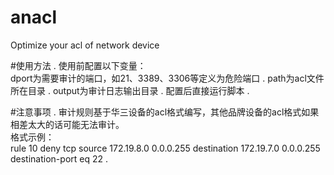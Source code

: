 # anacl
 Optimize your acl of network device


#使用方法 . 
使用前配置以下变量：  
dport为需要审计的端口，如21、3389、3306等定义为危险端口 . 
path为acl文件所在目录 . 
output为审计日志输出目录 . 
配置后直接运行脚本 . 

#注意事项 . 
审计规则基于华三设备的acl格式编写，其他品牌设备的acl格式如果相差太大的话可能无法审计。  
格式示例：  
rule 10 deny tcp source 172.19.8.0 0.0.0.255 destination 172.19.7.0 0.0.0.255 destination-port eq 22 . 

